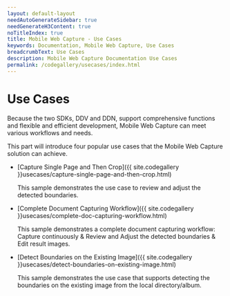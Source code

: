 ```yaml
---
layout: default-layout
needAutoGenerateSidebar: true
needGenerateH3Content: true
noTitleIndex: true
title: Mobile Web Capture - Use Cases
keywords: Documentation, Mobile Web Capture, Use Cases
breadcrumbText: Use Cases
description: Mobile Web Capture Documentation Use Cases 
permalink: /codegallery/usecases/index.html
---
```


# Use Cases

Because the two SDKs, DDV and DDN, support comprehensive functions and flexible and efficient development, Mobile Web Capture can meet various workflows and needs. 

This part will introduce four popular use cases that the Mobile Web Capture solution can achieve.

- [Capture Single Page and Then Crop]({{ site.codegallery }}usecases/capture-single-page-and-then-crop.html)

    This sample demonstrates the use case to review and adjust the detected boundaries.

- [Complete Document Capturing Workflow]({{ site.codegallery }}usecases/complete-doc-capturing-workflow.html)

    This sample demonstrates a complete document capturing workflow: Capture continuously & Review and Adjust the detected boundaries & Edit result images.

- [Detect Boundaries on the Existing Image]({{ site.codegallery }}usecases/detect-boundaries-on-existing-image.html)

    This sample demonstrates the use case that supports detecting the boundaries on the existing image from the local directory/album.
